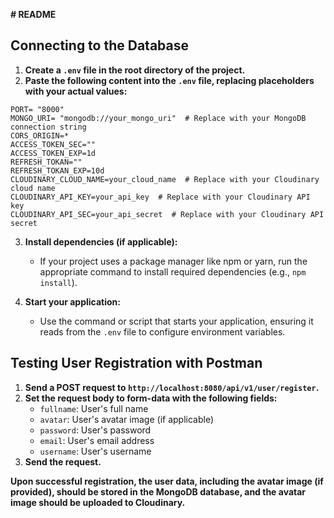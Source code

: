 **# README**

## Connecting to the Database

1. **Create a `.env` file in the root directory of the project.**
2. **Paste the following content into the `.env` file, replacing placeholders with your actual values:**

```
PORT= "8000"
MONGO_URI= "mongodb://your_mongo_uri"  # Replace with your MongoDB connection string
CORS_ORIGIN=*
ACCESS_TOKEN_SEC=""
ACCESS_TOKEN_EXP=1d
REFRESH_TOKAN=""
REFRESH_TOKAN_EXP=10d
CLOUDINARY_CLOUD_NAME=your_cloud_name  # Replace with your Cloudinary cloud name
CLOUDINARY_API_KEY=your_api_key  # Replace with your Cloudinary API key
CLOUDINARY_API_SEC=your_api_secret  # Replace with your Cloudinary API secret
```

3. **Install dependencies (if applicable):**
   - If your project uses a package manager like npm or yarn, run the appropriate command to install required dependencies (e.g., `npm install`).

4. **Start your application:**
   - Use the command or script that starts your application, ensuring it reads from the `.env` file to configure environment variables.

## Testing User Registration with Postman

1. **Send a POST request to `http://localhost:8080/api/v1/user/register`.**
2. **Set the request body to form-data with the following fields:**
   - `fullname`: User's full name
   - `avatar`: User's avatar image (if applicable)
   - `password`: User's password
   - `email`: User's email address
   - `username`: User's username
3. **Send the request.**

**Upon successful registration, the user data, including the avatar image (if provided), should be stored in the MongoDB database, and the avatar image should be uploaded to Cloudinary.**

